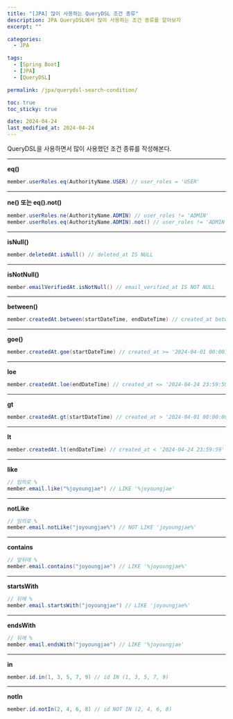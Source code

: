 ```yaml
---
title: "[JPA] 많이 사용하는 QueryDSL 조건 종류"
description: JPA QueryDSL에서 많이 사용하는 조건 종류를 알아보자
excerpt: ""

categories:
  - JPA

tags:
  - [Spring Boot]
  - [JPA]
  - [QueryDSL]

permalink: /jpa/querydsl-search-condition/

toc: true
toc_sticky: true

date: 2024-04-24
last_modified_at: 2024-04-24
---
```


QueryDSL을 사용하면서 많이 사용했던 조건 종류를 작성해본다.

* * *

**eq()**
```java
member.userRoles.eq(AuthorityName.USER) // user_roles = 'USER'
```

* * *

**ne() 또는 eq().not()**
```java
member.userRoles.ne(AuthorityName.ADMIN) // user_roles != 'ADMIN'
member.userRoles.eq(AuthorityName.ADMIN).not() // user_roles != 'ADMIN'
```

* * *

**isNull()**
```java
member.deletedAt.isNull() // deleted_at IS NULL
```

* * *

**isNotNull()**
```java
member.emailVerifiedAt.isNotNull() // email_verified_at IS NOT NULL
```

* * *

**between()**
```java
member.createdAt.between(startDateTime, endDateTime) // created_at between '2024-04-01 00:00:00' and '2024-04-24 23:59:59'
```

* * *

**goe()**
```java
member.createdAt.goe(startDateTime) // created_at >= '2024-04-01 00:00:00'
```

* * *

**loe**
```java
member.createdAt.loe(endDateTime) // created_at <= '2024-04-24 23:59:59'
```

* * *

**gt**
```java
member.createdAt.gt(startDateTime) // created_at > '2024-04-01 00:00:00'
```

* * *

**lt**
```java
member.createdAt.lt(endDateTime) // created_at < '2024-04-24 23:59:59'
```

* * *

**like**
```java
// 임의로 %
member.email.like("%joyoungjae") // LIKE '%joyoungjae'
```

* * *

**notLike**
```java
// 임의로 %
member.email.notLike("joyoungjae%") // NOT LIKE 'joyoungjae%'
```

* * *

**contains**
```java
// 앞뒤에 %
member.email.contains("joyoungjae") // LIKE '%joyoungjae%'
```

* * *

**startsWith**
```java
// 뒤에 %
member.email.startsWith("joyoungjae") // LIKE 'joyoungjae%'
```

* * *

**endsWith**
```java
// 뒤에 %
member.email.endsWith("joyoungjae") // LIKE '%joyoungjae'
```

* * *

**in**
```java
member.id.in(1, 3, 5, 7, 9) // id IN (1, 3, 5, 7, 9)
```

* * *

**notIn**
```java
member.id.notIn(2, 4, 6, 8) // id NOT IN (2, 4, 6, 8)
```
